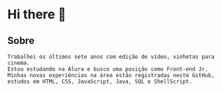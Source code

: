 # Hi there 👋

## Sobre
```
Trabalhei os últimos sete anos com edição de vídeo, vinhetas para cinema.
Estou estudando na Alura e busco uma posição como Front-end Jr.
Minhas novas experiências na área estão registradas neste GitHub, estudos em HTML, CSS, JavaScript, Java, SQL e ShellScript.
```
<!--
**wardedcoffee/wardedcoffee** is a ✨ _special_ ✨ repository because its `README.md` (this file) appears on your GitHub profile.

Here are some ideas to get you started:

- 🔭 I’m currently working on ...
- 🌱 I’m currently learning ...
- 👯 I’m looking to collaborate on ...
- 🤔 I’m looking for help with ...
- 💬 Ask me about ...
- 📫 How to reach me: ...
- 😄 Pronouns: ...
- ⚡ Fun fact: ...
-->
